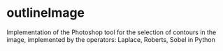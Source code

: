 # outlineImage
 Implementation of the Photoshop tool for the selection of contours in the image, implemented by the operators: Laplace, Roberts, Sobel in Python
